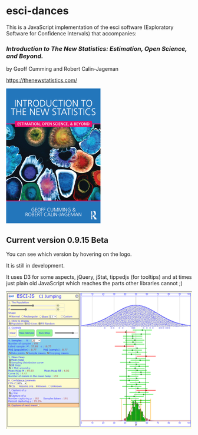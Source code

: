 # esci-dances

This is a JavaScript implementation of the esci software (Exploratory Software for Confidence Intervals) that accompanies: 

### _Introduction to The New Statistics: Estimation, Open Science, and Beyond._
by Geoff Cumming and Robert Calin-Jageman

https://thenewstatistics.com/

![Introduction to the New Statistics](images/ITNS-the-cover-2-Feb-16.png?raw=true "Introduction to the New Statistics")


## Current version 0.9.15 Beta 

You can see which version by hovering on the logo.


It is still in development. 

It uses D3 for some aspects, jQuery, jStat, tippedjs (for tooltips) and at times just plain old JavaScript which reaches the parts other libraries cannot ;)

![The esci-dances page](images/esci-dances-view.png?raw=true "esci-dances page")






